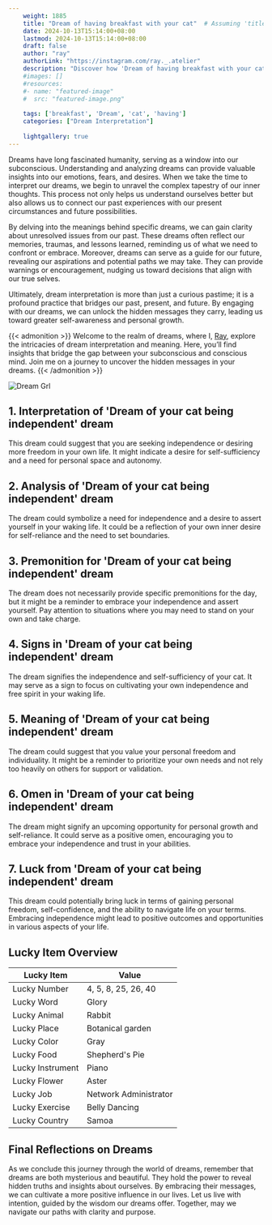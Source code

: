 ```yaml
---
    weight: 1885
    title: "Dream of having breakfast with your cat"  # Assuming 'title' column exists
    date: 2024-10-13T15:14:00+08:00
    lastmod: 2024-10-13T15:14:00+08:00
    draft: false
    author: "ray"
    authorLink: "https://instagram.com/ray._.atelier"
    description: "Discover how 'Dream of having breakfast with your cat' can interpret your future and uncover its significant meanings in your life."
    #images: []
    #resources:
    #- name: "featured-image"
    #  src: "featured-image.png"
    
    tags: ['breakfast', 'Dream', 'cat', 'having']
    categories: ["Dream Interpretation"]
    
    lightgallery: true
---
```

    
Dreams have long fascinated humanity, serving as a window into our subconscious. Understanding and analyzing dreams can provide valuable insights into our emotions, fears, and desires. When we take the time to interpret our dreams, we begin to unravel the complex tapestry of our inner thoughts. This process not only helps us understand ourselves better but also allows us to connect our past experiences with our present circumstances and future possibilities.

By delving into the meanings behind specific dreams, we can gain clarity about unresolved issues from our past. These dreams often reflect our memories, traumas, and lessons learned, reminding us of what we need to confront or embrace. Moreover, dreams can serve as a guide for our future, revealing our aspirations and potential paths we may take. They can provide warnings or encouragement, nudging us toward decisions that align with our true selves.

Ultimately, dream interpretation is more than just a curious pastime; it is a profound practice that bridges our past, present, and future. By engaging with our dreams, we can unlock the hidden messages they carry, leading us toward greater self-awareness and personal growth.

{{< admonition >}}
Welcome to the realm of dreams, where I, [Ray](https://instagram.com/ray._.atelier), explore the intricacies of dream interpretation and meaning. Here, you’ll find insights that bridge the gap between your subconscious and conscious mind. Join me on a journey to uncover the hidden messages in your dreams.
{{< /admonition >}}

![Dream Grl](https://cdn.pixabay.com/photo/2017/11/02/03/35/gothic-2910057_1280.jpg "Dream Grl")

## 1. Interpretation of 'Dream of your cat being independent' dream
 This dream could suggest that you are seeking independence or desiring more freedom in your own life. It might indicate a desire for self-sufficiency and a need for personal space and autonomy.

## 2. Analysis of 'Dream of your cat being independent' dream
 The dream could symbolize a need for independence and a desire to assert yourself in your waking life. It could be a reflection of your own inner desire for self-reliance and the need to set boundaries.

## 3. Premonition for 'Dream of your cat being independent' dream
 The dream does not necessarily provide specific premonitions for the day, but it might be a reminder to embrace your independence and assert yourself. Pay attention to situations where you may need to stand on your own and take charge.

## 4. Signs in 'Dream of your cat being independent' dream
 The dream signifies the independence and self-sufficiency of your cat. It may serve as a sign to focus on cultivating your own independence and free spirit in your waking life.

## 5. Meaning of 'Dream of your cat being independent' dream
 The dream could suggest that you value your personal freedom and individuality. It might be a reminder to prioritize your own needs and not rely too heavily on others for support or validation.

## 6. Omen in 'Dream of your cat being independent' dream
 The dream might signify an upcoming opportunity for personal growth and self-reliance. It could serve as a positive omen, encouraging you to embrace your independence and trust in your abilities.

## 7. Luck from 'Dream of your cat being independent' dream
 This dream could potentially bring luck in terms of gaining personal freedom, self-confidence, and the ability to navigate life on your terms. Embracing independence might lead to positive outcomes and opportunities in various aspects of your life.

## Lucky Item Overview
| Lucky Item          | Value              |
|---------------|--------------------|
| Lucky Number        | 4, 5, 8, 25, 26, 40  |
| Lucky Word          | Glory |
| Lucky Animal        | Rabbit |
| Lucky Place         | Botanical garden     |
| Lucky Color         | Gray     |
| Lucky Food          | Shepherd's Pie      |
| Lucky Instrument    | Piano |
| Lucky Flower        | Aster    |
| Lucky Job           | Network Administrator       |
| Lucky Exercise      | Belly Dancing  |
| Lucky Country       | Samoa    |


##  Final Reflections on Dreams

As we conclude this journey through the world of dreams, remember that dreams are both mysterious and beautiful. They hold the power to reveal hidden truths and insights about ourselves. By embracing their messages, we can cultivate a more positive influence in our lives. Let us live with intention, guided by the wisdom our dreams offer. Together, may we navigate our paths with clarity and purpose.
